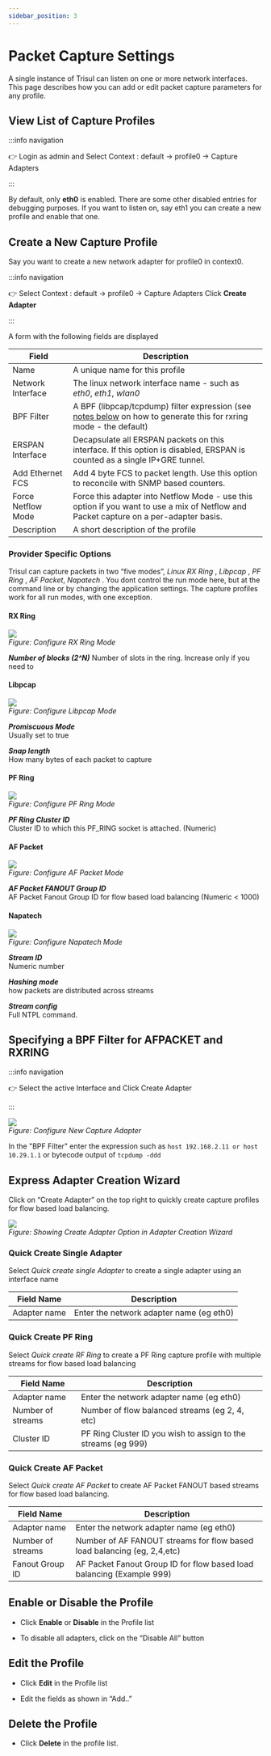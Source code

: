 ```yaml
---
sidebar_position: 3
---
```


# Packet Capture Settings

A single instance of Trisul can listen on one or more network
interfaces. This page describes how you can add or edit packet capture
parameters for any profile.

## View List of Capture Profiles

:::info navigation

:point_right: Login as admin and Select Context : default &rarr; profile0 &rarr; Capture
Adapters

:::

By default, only **eth0** is enabled. There are some other disabled
entries for debugging purposes. If you want to listen on, say eth1 you
can create a new profile and enable that one.

## Create a New Capture Profile

Say you want to create a new network adapter for profile0 in context0.

:::info navigation

:point_right: Select Context : default &rarr; profile0 &rarr; Capture Adapters 
Click **Create Adapter**

:::

A form with the following fields are displayed

| Field              | Description                                                                  |
| ------------------ | ---------------------------------------------------------------------------- |
| Name               | A unique name for this profile                                               |
| Network Interface  | The linux network interface name - such as *eth0*, *eth1*, *wlan0*           |
| BPF Filter         | A BPF (libpcap/tcpdump) filter expression (see [notes below](/docs/ag/webadmin/profiles#specifying-a-bpf-filter-for-afpacket-and-rxring) on how to generate this for rxring mode - the default) |
| ERSPAN Interface   | Decapsulate all ERSPAN packets on this interface. If this option is disabled, ERSPAN is counted as a single IP+GRE tunnel.                                                                  |
| Add Ethernet FCS   | Add 4 byte FCS to packet length. Use this option to reconcile with SNMP based counters.|
| Force Netflow Mode | Force this adapter into Netflow Mode - use this option if you want to use a mix of Netflow and Packet capture on a per-adapter basis.                                                          |
| Description        | A short description of the profile                                           |

### Provider Specific Options

Trisul can capture packets in two “five modes”, *Linux RX Ring* ,
*Libpcap* , *PF Ring* , *AF Packet*, *Napatech* . You dont control the run
mode here, but at the command line or by changing the application
settings. The capture profiles work for all run modes, with one
exception.

#### RX Ring

![](images/rxring_profiles.png)  
*Figure: Configure RX Ring Mode*

***Number of blocks (2^N)*** 
Number of slots in the ring. Increase only if you need to

#### Libpcap

![](images/libpcap_profiles.png)  
*Figure: Configure Libpcap Mode*

***Promiscuous Mode***  
Usually set to true

***Snap length***  
How many bytes of each packet to capture

#### PF Ring

![](images/pfring_profiles.png)  
*Figure: Configure PF Ring Mode*

***PF Ring Cluster ID***  
Cluster ID to which this PF_RING socket is attached. (Numeric)

#### AF Packet

![](images/afpacketfanout_profiles.png)  
*Figure: Configure AF Packet Mode*

***AF Packet FANOUT Group ID***  
AF Packet Fanout Group ID for flow based load balancing (Numeric \<
1000)

#### Napatech

![](images/napatech_profiles.png)  
*Figure: Configure Napatech Mode*

***Stream ID***  
Numeric number

***Hashing mode***  
how packets are distributed across streams

***Stream config***  
Full NTPL command.

## Specifying a BPF Filter for AFPACKET and RXRING

:::info navigation

:point_right: Select the active Interface and Click Create Adapter

:::

![](images/bgpfilter_profiles.png)  
*Figure: Configure New Capture Adapter*

In the "BPF Filter" enter the expression such as `host 192.168.2.11 or host 10.29.1.1` or bytecode output of `tcpdump -ddd`

## Express Adapter Creation Wizard

Click on “Create Adapter” on the top right to quickly create capture
profiles for flow based load balancing.

![](images/adaptercreationwizard_profiles.png)  
*Figure: Showing Create Adapter Option in Adapter Creation Wizard*

### Quick Create Single Adapter

Select *Quick create single Adapter* to create a single adapter using an
interface name

| Field Name   | Description                              |
| ------------ | ---------------------------------------- |
| Adapter name | Enter the network adapter name (eg eth0) |

### Quick Create PF Ring

Select *Quick create RF Ring* to create a PF Ring capture profile with
multiple streams for flow based load balancing

| Field Name        | Description                                                   |
| ----------------- | ------------------------------------------------------------- |
| Adapter name      | Enter the network adapter name (eg eth0)                      |
| Number of streams | Number of flow balanced streams (eg 2, 4, etc)                |
| Cluster ID        | PF Ring Cluster ID you wish to assign to the streams (eg 999) |

### Quick Create AF Packet

Select *Quick create AF Packet* to create AF Packet FANOUT based streams
for flow based load balancing.

| Field Name        | Description                                                             |
| ----------------- | ----------------------------------------------------------------------- |
| Adapter name      | Enter the network adapter name (eg eth0)                                |
| Number of streams | Number of AF FANOUT streams for flow based load balancing (eg, 2,4,etc) |
| Fanout Group ID   | AF Packet Fanout Group ID for flow based load balancing (Example 999)   |

## Enable or Disable the Profile

- Click **Enable** or **Disable** in the Profile list

- To disable all adapters, click on the “Disable All” button

## Edit the Profile

- Click **Edit** in the Profile list  

- Edit the fields as shown in “Add..”

## Delete the Profile

- Click **Delete** in the profile list.
